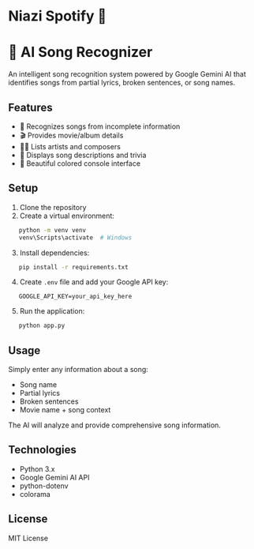 ﻿# Niazi Spotify 🚀


# 🎵 AI Song Recognizer

An intelligent song recognition system powered by Google Gemini AI that identifies songs from partial lyrics, broken sentences, or song names.

## Features

- 🎯 Recognizes songs from incomplete information
- 🎬 Provides movie/album details
- 👨‍🎤 Lists artists and composers
- 📝 Displays song descriptions and trivia
- 🌈 Beautiful colored console interface

## Setup

1. Clone the repository
2. Create a virtual environment:

```bash
   python -m venv venv
   venv\Scripts\activate  # Windows
```

3. Install dependencies:

```bash
   pip install -r requirements.txt
```

4. Create `.env` file and add your Google API key:

```
   GOOGLE_API_KEY=your_api_key_here
```

5. Run the application:

```bash
   python app.py
```

## Usage

Simply enter any information about a song:

- Song name
- Partial lyrics
- Broken sentences
- Movie name + song context

The AI will analyze and provide comprehensive song information.

## Technologies

- Python 3.x
- Google Gemini AI API
- python-dotenv
- colorama

## License

MIT License

